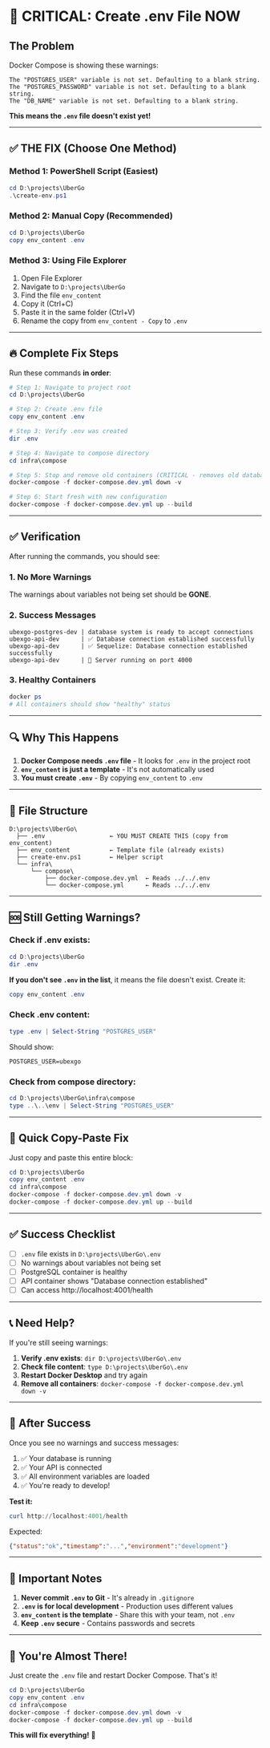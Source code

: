 # 🚨 CRITICAL: Create .env File NOW

## The Problem

Docker Compose is showing these warnings:
```
The "POSTGRES_USER" variable is not set. Defaulting to a blank string.
The "POSTGRES_PASSWORD" variable is not set. Defaulting to a blank string.
The "DB_NAME" variable is not set. Defaulting to a blank string.
```

**This means the `.env` file doesn't exist yet!**

---

## ✅ THE FIX (Choose One Method)

### Method 1: PowerShell Script (Easiest)

```powershell
cd D:\projects\UberGo
.\create-env.ps1
```

### Method 2: Manual Copy (Recommended)

```powershell
cd D:\projects\UberGo
copy env_content .env
```

### Method 3: Using File Explorer

1. Open File Explorer
2. Navigate to `D:\projects\UberGo`
3. Find the file `env_content`
4. Copy it (Ctrl+C)
5. Paste it in the same folder (Ctrl+V)
6. Rename the copy from `env_content - Copy` to `.env`

---

## 🔥 Complete Fix Steps

Run these commands **in order**:

```powershell
# Step 1: Navigate to project root
cd D:\projects\UberGo

# Step 2: Create .env file
copy env_content .env

# Step 3: Verify .env was created
dir .env

# Step 4: Navigate to compose directory
cd infra\compose

# Step 5: Stop and remove old containers (CRITICAL - removes old database)
docker-compose -f docker-compose.dev.yml down -v

# Step 6: Start fresh with new configuration
docker-compose -f docker-compose.dev.yml up --build
```

---

## ✅ Verification

After running the commands, you should see:

### 1. No More Warnings
The warnings about variables not being set should be **GONE**.

### 2. Success Messages
```
ubexgo-postgres-dev | database system is ready to accept connections
ubexgo-api-dev      | ✅ Database connection established successfully
ubexgo-api-dev      | ✅ Sequelize: Database connection established successfully
ubexgo-api-dev      | 🚀 Server running on port 4000
```

### 3. Healthy Containers
```powershell
docker ps
# All containers should show "healthy" status
```

---

## 🔍 Why This Happens

1. **Docker Compose needs `.env` file** - It looks for `.env` in the project root
2. **`env_content` is just a template** - It's not automatically used
3. **You must create `.env`** - By copying `env_content` to `.env`

---

## 📁 File Structure

```
D:\projects\UberGo\
  ├── .env                  ← YOU MUST CREATE THIS (copy from env_content)
  ├── env_content           ← Template file (already exists)
  ├── create-env.ps1        ← Helper script
  └── infra\
      └── compose\
          ├── docker-compose.dev.yml  ← Reads ../../.env
          └── docker-compose.yml      ← Reads ../../.env
```

---

## 🆘 Still Getting Warnings?

### Check if .env exists:
```powershell
cd D:\projects\UberGo
dir .env
```

**If you don't see `.env` in the list**, it means the file doesn't exist. Create it:
```powershell
copy env_content .env
```

### Check .env content:
```powershell
type .env | Select-String "POSTGRES_USER"
```

Should show:
```
POSTGRES_USER=ubexgo
```

### Check from compose directory:
```powershell
cd D:\projects\UberGo\infra\compose
type ..\..\env | Select-String "POSTGRES_USER"
```

---

## 🎯 Quick Copy-Paste Fix

Just copy and paste this entire block:

```powershell
cd D:\projects\UberGo
copy env_content .env
cd infra\compose
docker-compose -f docker-compose.dev.yml down -v
docker-compose -f docker-compose.dev.yml up --build
```

---

## ✅ Success Checklist

- [ ] `.env` file exists in `D:\projects\UberGo\.env`
- [ ] No warnings about variables not being set
- [ ] PostgreSQL container is healthy
- [ ] API container shows "Database connection established"
- [ ] Can access http://localhost:4001/health

---

## 📞 Need Help?

If you're still seeing warnings:

1. **Verify .env exists**: `dir D:\projects\UberGo\.env`
2. **Check file content**: `type D:\projects\UberGo\.env`
3. **Restart Docker Desktop** and try again
4. **Remove all containers**: `docker-compose -f docker-compose.dev.yml down -v`

---

## 🎉 After Success

Once you see no warnings and success messages:

1. ✅ Your database is running
2. ✅ Your API is connected
3. ✅ All environment variables are loaded
4. ✅ You're ready to develop!

**Test it:**
```powershell
curl http://localhost:4001/health
```

Expected:
```json
{"status":"ok","timestamp":"...","environment":"development"}
```

---

## 🔐 Important Notes

1. **Never commit `.env` to Git** - It's already in `.gitignore`
2. **`.env` is for local development** - Production uses different values
3. **`env_content` is the template** - Share this with your team, not `.env`
4. **Keep `.env` secure** - Contains passwords and secrets

---

## 🚀 You're Almost There!

Just create the `.env` file and restart Docker Compose. That's it!

```powershell
cd D:\projects\UberGo
copy env_content .env
cd infra\compose
docker-compose -f docker-compose.dev.yml down -v
docker-compose -f docker-compose.dev.yml up --build
```

**This will fix everything!** 🎉

